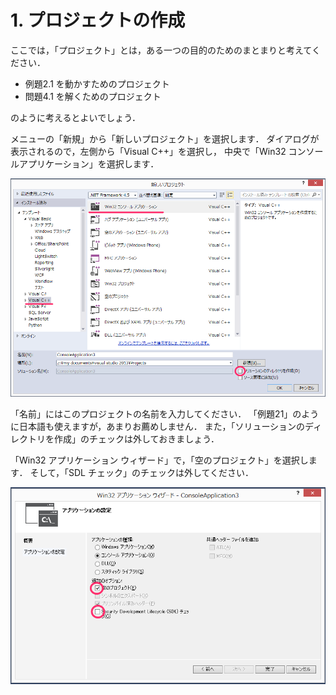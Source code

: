 # 1. プロジェクトの作成

ここでは，「プロジェクト」とは，ある一つの目的のためのまとまりと考えてください．

- 例題2.1 を動かすためのプロジェクト
- 問題4.1 を解くためのプロジェクト

のように考えるとよいでしょう．

メニューの「新規」から「新しいプロジェクト」を選択します．
ダイアログが表示されるので，左側から「Visual C++」を選択し，
中央で「Win32 コンソールアプリケーション」を選択します．

![project1](img/proj1.png)

「名前」にはこのプロジェクトの名前を入力してください．
「例題21」のように日本語も使えますが，あまりお薦めしません．
また，「ソリューションのディレクトリを作成」のチェックは外しておきましょう．

「Win32 アプリケーション ウィザード」で，「空のプロジェクト」を選択します．
そして，「SDL チェック」のチェックは外してください．

![project2](img/proj2.png)
